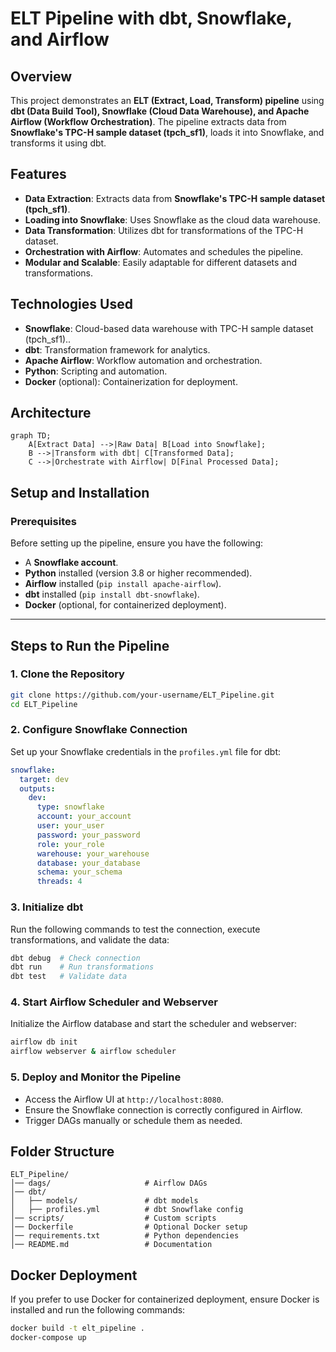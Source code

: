 # ELT Pipeline with dbt, Snowflake, and Airflow

## Overview
This project demonstrates an **ELT (Extract, Load, Transform) pipeline** using **dbt (Data Build Tool), Snowflake (Cloud Data Warehouse), and Apache Airflow (Workflow Orchestration)**. The pipeline extracts data from **Snowflake's TPC-H sample dataset (tpch_sf1)**, loads it into Snowflake, and transforms it using dbt.

## Features
- **Data Extraction**: Extracts data from **Snowflake's TPC-H sample dataset (tpch_sf1)**.
- **Loading into Snowflake**: Uses Snowflake as the cloud data warehouse.
- **Data Transformation**: Utilizes dbt for transformations of the TPC-H dataset.
- **Orchestration with Airflow**: Automates and schedules the pipeline.
- **Modular and Scalable**: Easily adaptable for different datasets and transformations.

## Technologies Used
- **Snowflake**: Cloud-based data warehouse with TPC-H sample dataset (tpch_sf1)..
- **dbt**: Transformation framework for analytics.
- **Apache Airflow**: Workflow automation and orchestration.
- **Python**: Scripting and automation.
- **Docker** (optional): Containerization for deployment.

## Architecture
```mermaid
graph TD;
    A[Extract Data] -->|Raw Data| B[Load into Snowflake];
    B -->|Transform with dbt| C[Transformed Data];
    C -->|Orchestrate with Airflow| D[Final Processed Data];
```

## Setup and Installation

### Prerequisites

Before setting up the pipeline, ensure you have the following:

- A **Snowflake account**.
- **Python** installed (version 3.8 or higher recommended).
- **Airflow** installed (`pip install apache-airflow`).
- **dbt** installed (`pip install dbt-snowflake`).
- **Docker** (optional, for containerized deployment).

---

## Steps to Run the Pipeline

### 1. Clone the Repository

```sh
git clone https://github.com/your-username/ELT_Pipeline.git
cd ELT_Pipeline
```

### 2. Configure Snowflake Connection

Set up your Snowflake credentials in the `profiles.yml` file for dbt:

```yaml
snowflake:
  target: dev
  outputs:
    dev:
      type: snowflake
      account: your_account
      user: your_user
      password: your_password
      role: your_role
      warehouse: your_warehouse
      database: your_database
      schema: your_schema
      threads: 4
```

### 3. Initialize dbt
Run the following commands to test the connection, execute transformations, and validate the data:

```sh
dbt debug  # Check connection
dbt run    # Run transformations
dbt test   # Validate data
```

### 4. Start Airflow Scheduler and Webserver
Initialize the Airflow database and start the scheduler and webserver:

```sh
airflow db init
airflow webserver & airflow scheduler
```

### 5. Deploy and Monitor the Pipeline

- Access the Airflow UI at `http://localhost:8080`.
- Ensure the Snowflake connection is correctly configured in Airflow.
- Trigger DAGs manually or schedule them as needed.

## Folder Structure
```
ELT_Pipeline/
│── dags/                     # Airflow DAGs
│── dbt/
│   ├── models/               # dbt models
│   ├── profiles.yml          # dbt Snowflake config
│── scripts/                  # Custom scripts
│── Dockerfile                # Optional Docker setup
│── requirements.txt          # Python dependencies
│── README.md                 # Documentation
```
## Docker Deployment
If you prefer to use Docker for containerized deployment, ensure Docker is installed and run the following commands:
```sh
docker build -t elt_pipeline .
docker-compose up
```
